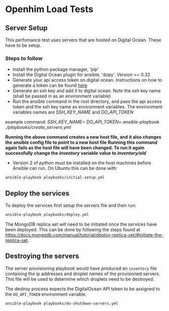 # Openhim Load Tests

## Server Setup
This perfomance test uses servers that are hosted on Digital Ocean. These have to be setup.

### Steps to follow
- Install the python package manager, 'pip'
- Install the Digital Ocean plugin for ansible, 'dopy'. Version >= 0.32
- Generate your api access token on digital ocean. Instructions on how to generate a token can be found [here](https://www.digitalocean.com/docs/api/create-personal-access-token/)
- Generate an ssh key and add it to digital ocean. Note the ssh key name (shall be passed in as an environment variable)
- Run the ansible command in the root directory, and pass the api access token and the ssh key name as environment variables. The environment variables names are *SSH_KEY_NAME* and *DO_API_TOKEN*

 example command: *SSH_KEY_NAME=<name> DO_API_TOKEN=<token> ansible-playbook ./playbooks/create_servers.yml*

 **Running the above command creates a new host file, and it also changes the ansible config file to point to a new host file**
 **Running this command again fails as the host file will have been changed. To run it again successfully change the *inventory* variable value to *inventory/old***

- Version 2 of python must be installed on the host machines before Ansible can run. On Ubuntu this can be done with:

```sh
ansible-playbook playbooks/initial-setup.yml
```


## Deploy the services

To deploy the services first setup the servers file and then run:

```sh
ansible-playbook playbooks/deploy.yml
```

The MongoDB replica set will need to be initiated once the services have been deployed. This can be done by following the steps found at https://docs.mongodb.com/manual/tutorial/deploy-replica-set/#initiate-the-replica-set.


## Destroying the servers

The server provisioning playbook would have produced an `inventory` file containing the ip addresses and droplet names of the
provisioned servers. This file will be used to determine which droplets need to be destroyed.

The destroy process expects the DigitalOcean API token to be assigned to the `DO_API_TOKEN` environment variable.  

```sh
ansible-playbook playbooks/do-shutdown-servers.yml
```

